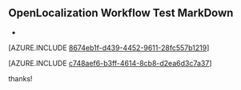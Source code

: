 ## OpenLocalization Workflow Test MarkDown
* 

[AZURE.INCLUDE [8674eb1f-d439-4452-9611-28fc557b1219](calleeMd1.md)]



[AZURE.INCLUDE [c748aef6-b3ff-4614-8cb8-d2ea6d3c7a37](calleeMd2.md)]

 
thanks!